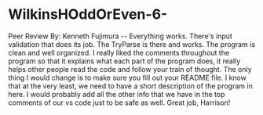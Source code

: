 # WilkinsHOddOrEven-6-
Peer Review By: Kenneth Fujimura -- Everything works. There's input validation that does its job. The TryParse is there and works. The program is clean and well organized. I really liked the comments throughout the program so that it explains what each part of the program does, it really helps other people read the code and follow your train of thought. The only thing I would change is to make sure you fill out your README file. I know that at the very least, we need to have a short description of the program in here. I would probably add all the other info that we have in the top comments of our vs code just to be safe as well. Great job, Harrison! 